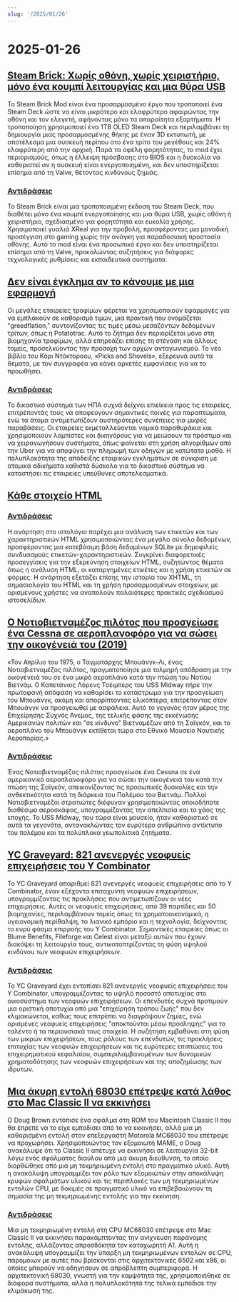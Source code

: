```yaml
---
slug: '/2025/01/26'
---
```


# 2025-01-26

## [Steam Brick: Χωρίς οθόνη, χωρίς χειριστήριο, μόνο ένα κουμπί λειτουργίας και μια θύρα USB](https://crastinator-pro.github.io/steam-brick/)

Το Steam Brick Mod είναι ένα προσαρμοσμένο έργο που τροποποιεί ένα Steam Deck ώστε να είναι μικρότερο και ελαφρύτερο αφαιρώντας την οθόνη και τον ελεγκτή, αφήνοντας μόνο τα απαραίτητα εξαρτήματα. Η τροποποίηση χρησιμοποιεί ένα 1TB OLED Steam Deck και περιλαμβάνει τη δημιουργία μιας προσαρμοσμένης θήκης με έναν 3D εκτυπωτή, με αποτέλεσμα μια συσκευή περίπου στο ένα τρίτο του μεγέθους και 24% ελαφρύτερη από την αρχική. Παρά τα οφέλη φορητότητας, το mod έχει περιορισμούς, όπως η έλλειψη πρόσβασης στο BIOS και η δυσκολία να καθοριστεί αν η συσκευή είναι ενεργοποιημένη, και δεν υποστηρίζεται επίσημα από τη Valve, θέτοντας κινδύνους ζημιάς.

### [Αντιδράσεις](https://news.ycombinator.com/item?id=42825441)

Το Steam Brick είναι μια τροποποιημένη έκδοση του Steam Deck, που διαθέτει μόνο ένα κουμπί ενεργοποίησης και μια θύρα USB, χωρίς οθόνη ή χειριστήριο, σχεδιασμένο για φορητότητα και ευκολία χρήσης. Χρησιμοποιεί γυαλιά XReal για την προβολή, προσφέροντας μια μοναδική προσέγγιση στο gaming χωρίς την ανάγκη για παραδοσιακή προστασία οθόνης. Αυτό το mod είναι ένα προσωπικό έργο και δεν υποστηρίζεται επίσημα από τη Valve, προκαλώντας συζητήσεις για διάφορες τεχνολογικές ρυθμίσεις και εκπαιδευτικά συστήματα.

## [Δεν είναι έγκλημα αν το κάνουμε με μια εφαρμογή](https://pluralistic.net/2025/01/25/potatotrac/#carbo-loading)

Οι μεγάλες εταιρείες τροφίμων φέρεται να χρησιμοποιούν εφαρμογές για να εμπλακούν σε καθορισμό τιμών, μια πρακτική που ονομάζεται "greedflation," συντονίζοντας τις τιμές μέσω μεσαζόντων δεδομένων τρίτων, όπως η Potatotrac. Αυτό το ζήτημα δεν περιορίζεται μόνο στη βιομηχανία τροφίμων, αλλά επηρεάζει επίσης τη στέγαση και άλλους τομείς, προσελκύοντας την προσοχή των αρχών ανταγωνισμού. Το νέο βιβλίο του Κόρι Ντόκτοροου, «Picks and Shovels», εξερευνά αυτά τα θέματα, με τον συγγραφέα να κάνει αρκετές εμφανίσεις για να το προωθήσει.

### [Αντιδράσεις](https://news.ycombinator.com/item?id=42830646)

Το δικαστικό σύστημα των ΗΠΑ συχνά δείχνει επιείκεια προς τις εταιρείες, επιτρέποντάς τους να αποφεύγουν σημαντικές ποινές για παραπτώματα, ενώ τα άτομα αντιμετωπίζουν αυστηρότερες συνέπειες για μικρές παραβάσεις. Οι εταιρείες εκμεταλλεύονται νομικά παραθυράκια και χρησιμοποιούν λομπίστες και δικηγόρους για να μειώσουν τα πρόστιμα και να χειραγωγήσουν συστήματα, όπως φαίνεται στη χρήση αλγορίθμων από την Uber για να αποφύγει την πληρωμή των οδηγών με κατώτατο μισθό. Η πολυπλοκότητα της απόδειξης εταιρικών εγκλημάτων σε σύγκριση με ατομικά αδικήματα καθιστά δύσκολο για το δικαστικό σύστημα να καταστήσει τις εταιρείες υπεύθυνες αποτελεσματικά.

## [Κάθε στοιχείο HTML](https://iamwillwang.com/dollar/every-html-element/)

### [Αντιδράσεις](https://news.ycombinator.com/item?id=42823722)

Η ανάρτηση στο ιστολόγιο παρέχει μια ανάλυση των ετικετών και των χαρακτηριστικών HTML χρησιμοποιώντας ένα μεγάλο σύνολο δεδομένων, προσφέροντας μια κατεβάσιμη βάση δεδομένων SQLite με δημοφιλείς συνδυασμούς ετικετών-χαρακτηριστικών. Συγκρίνει διαφορετικές προσεγγίσεις για την εξερεύνηση στοιχείων HTML, συζητώντας θέματα όπως η ανάλυση HTML, οι καταργημένες ετικέτες και η χρήση ετικετών σε φόρμες. Η ανάρτηση εξετάζει επίσης την ιστορία του XHTML, τη σημασιολογία του HTML και τη χρήση προσαρμοσμένων στοιχείων, με ορισμένους χρήστες να αναπολούν παλαιότερες πρακτικές σχεδιασμού ιστοσελίδων.

## [Ο Νοτιοβιετναμέζος πιλότος που προσγείωσε ένα Cessna σε αεροπλανοφόρο για να σώσει την οικογένειά του (2019)](https://www.historynet.com/maj-buang-lys-daring-feat-to-save-his-family/)

«Τον Απρίλιο του 1975, ο Ταγματάρχης Μπουάνγκ-Λι, ένας Νοτιοβιετναμέζος πιλότος, πραγματοποίησε μια τολμηρή απόδραση με την οικογένειά του σε ένα μικρό αεροπλάνο κατά την πτώση του Νοτίου Βιετνάμ. Ο Καπετάνιος Λόρενς Τσέιμπερς του USS Midway πήρε την πρωτοφανή απόφαση να καθαρίσει το κατάστρωμα για την προσγείωση του Μπουάνγκ, ακόμη και απορρίπτοντας ελικόπτερα, επιτρέποντας στον Μπουάνγκ να προσγειωθεί με ασφάλεια. Αυτό το γεγονός ήταν μέρος της Επιχείρησης Συχνός Άνεμος, της τελικής φάσης της εκκένωσης Αμερικανών πολιτών και "σε κίνδυνο" Βιετναμέζων από τη Σαϊγκόν, και το αεροπλάνο του Μπουάνγκ εκτίθεται τώρα στο Εθνικό Μουσείο Ναυτικής Αεροπορίας.»

### [Αντιδράσεις](https://news.ycombinator.com/item?id=42826536)

Ένας Νοτιοβιετναμέζος πιλότος προσγείωσε ένα Cessna σε ένα αμερικανικό αεροπλανοφόρο για να σώσει την οικογένειά του κατά την πτώση της Σαϊγκόν, απεικονίζοντας τις προσωπικές δυσκολίες και την ανθεκτικότητα κατά τη διάρκεια του Πολέμου του Βιετνάμ. Πολλοί Νοτιοβιετναμέζοι στρατιώτες διέφυγαν χρησιμοποιώντας οποιοδήποτε διαθέσιμο αεροσκάφος, υπογραμμίζοντας την απελπισία και το χάος της εποχής. Το USS Midway, που τώρα είναι μουσείο, ήταν καθοριστικό σε αυτά τα γεγονότα, αντανακλώντας τον ευρύτερο ανθρώπινο αντίκτυπο του πολέμου και τα πολύπλοκα γεωπολιτικά ζητήματα.

## [YC Graveyard: 821 ανενεργές νεοφυείς επιχειρήσεις του Y Combinator](https://ycgraveyard.iamwillwang.com/)

Το YC Graveyard απαριθμεί 821 ανενεργές νεοφυείς επιχειρήσεις από το Y Combinator, έναν εξέχοντα επιταχυντή νεοφυών επιχειρήσεων, υπογραμμίζοντας τις προκλήσεις που αντιμετωπίζουν οι νέες επιχειρήσεις. Αυτές οι νεοφυείς επιχειρήσεις, από 39 παρτίδες και 50 βιομηχανίες, περιλαμβάνουν τομείς όπως τα χρηματοοικονομικά, η υγειονομική περίθαλψη, το λιανικό εμπόριο και η τεχνολογία, δείχνοντας το ευρύ φάσμα επιρροής του Y Combinator. Σημαντικές εταιρείες όπως οι Blume Benefits, Fileforge και Celest είναι μεταξύ αυτών που έχουν διακόψει τη λειτουργία τους, αντικατοπτρίζοντας τη φύση υψηλού κινδύνου των νεοφυών επιχειρήσεων.

### [Αντιδράσεις](https://news.ycombinator.com/item?id=42828198)

Το YC Graveyard έχει εντοπίσει 821 ανενεργές νεοφυείς επιχειρήσεις του Y Combinator, υπογραμμίζοντας το υψηλό ποσοστό αποτυχίας στο οικοσύστημα των νεοφυών επιχειρήσεων. Οι επενδυτές συχνά προτιμούν μια οριστική αποτυχία από μια "επιχείρηση τρόπου ζωής" που δεν κλιμακώνεται, καθώς τους επιτρέπει να διαγράψουν ζημίες, ενώ ορισμένες νεοφυείς επιχειρήσεις "αποκτούνται μέσω πρόσληψης" για το ταλέντο ή τα περιουσιακά τους στοιχεία. Η συζήτηση εμβαθύνει στη φύση των μικρών επιχειρήσεων, τους ρόλους των επενδυτών, τις προκλήσεις επιτυχίας των νεοφυών επιχειρήσεων και τις ευρύτερες επιπτώσεις του επιχειρηματικού κεφαλαίου, συμπεριλαμβανομένων των δυναμικών χρηματοδότησης των νεοφυών επιχειρήσεων και της αποζημίωσης των ιδρυτών.

## [Μια άκυρη εντολή 68030 επέτρεψε κατά λάθος στο Mac Classic II να εκκινήσει](https://www.downtowndougbrown.com/2025/01/the-invalid-68030-instruction-that-accidentally-allowed-the-mac-classic-ii-to-successfully-boot-up/)

Ο Doug Brown εντόπισε ένα σφάλμα στη ROM του Macintosh Classic II που θα έπρεπε να το είχε εμποδίσει από το να εκκινήσει, αλλά μια μη καθορισμένη εντολή στον επεξεργαστή Motorola MC68030 του επέτρεψε να προχωρήσει. Χρησιμοποιώντας τον εξομοιωτή MAME, ο Doug ανακάλυψε ότι το Classic II απέτυχε να εκκινήσει σε λειτουργία 32-bit λόγω ενός σφάλματος διαύλου από μια άκυρη διεύθυνση, το οποίο διορθώθηκε από μια μη τεκμηριωμένη εντολή στο πραγματικό υλικό. Αυτή η ανακάλυψη υπογραμμίζει τον ρόλο των εξομοιωτών στην αποκάλυψη κρυφών σφαλμάτων υλικού και τις περιπλοκές των μη τεκμηριωμένων εντολών CPU, με δοκιμές σε πραγματικό υλικό να επιβεβαιώνουν τη σημασία της μη τεκμηριωμένης εντολής για την εκκίνηση.

### [Αντιδράσεις](https://news.ycombinator.com/item?id=42824562)

Μια μη τεκμηριωμένη εντολή στη CPU MC68030 επέτρεψε στο Mac Classic II να εκκινήσει παρακάμπτοντας την ανίχνευση παράνομης εντολής, αλλάζοντας απροσδόκητα τον καταχωρητή A1. Αυτή η ανακάλυψη υπογραμμίζει την ύπαρξη μη τεκμηριωμένων εντολών σε CPU, παρόμοιων με αυτές που βρίσκονται στις αρχιτεκτονικές 6502 και x86, οι οποίες μπορούν να οδηγήσουν σε απρόβλεπτη συμπεριφορά. Η αρχιτεκτονική 68030, γνωστή για την κομψότητά της, χρησιμοποιήθηκε σε διάφορα συστήματα, αλλά η πολυπλοκότητά της τελικά εμπόδισε την κλιμάκωσή της.

<head>
  <meta property="og:title" content="Steam Brick: Χωρίς οθόνη, χωρίς χειριστήριο, μόνο ένα κουμπί λειτουργίας και μια θύρα USB" />
  <meta property="og:type" content="website" />
  <meta property="og:image" content="https://og.cho.sh/api/og/?title=Steam%20Brick%3A%20%CE%A7%CF%89%CF%81%CE%AF%CF%82%20%CE%BF%CE%B8%CF%8C%CE%BD%CE%B7%2C%20%CF%87%CF%89%CF%81%CE%AF%CF%82%20%CF%87%CE%B5%CE%B9%CF%81%CE%B9%CF%83%CF%84%CE%AE%CF%81%CE%B9%CE%BF%2C%20%CE%BC%CF%8C%CE%BD%CE%BF%20%CE%AD%CE%BD%CE%B1%20%CE%BA%CE%BF%CF%85%CE%BC%CF%80%CE%AF%20%CE%BB%CE%B5%CE%B9%CF%84%CE%BF%CF%85%CF%81%CE%B3%CE%AF%CE%B1%CF%82%20%CE%BA%CE%B1%CE%B9%20%CE%BC%CE%B9%CE%B1%20%CE%B8%CF%8D%CF%81%CE%B1%20USB&subheading=%CE%9A%CF%85%CF%81%CE%B9%CE%B1%CE%BA%CE%AE%2026%20%CE%99%CE%B1%CE%BD%CE%BF%CF%85%CE%B1%CF%81%CE%AF%CE%BF%CF%85%202025%3A%20%CE%A0%CE%B5%CF%81%CE%AF%CE%BB%CE%B7%CF%88%CE%B7%20Hacker%20News" />
</head>
